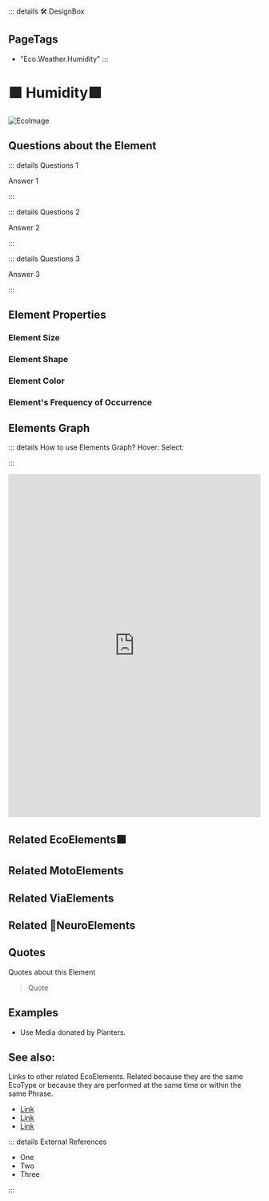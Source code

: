 ::: details 🛠 <dev>DesignBox</dev> 


<h2>PageTags</h2>

- "Eco.Weather.Humidity"
:::

# 🟩  <eco>Humidity</eco>🟩


![EcoImage](/Eco/EcoImage.png)

## Questions about the Element

::: details Questions 1

Answer 1

:::

::: details Questions 2

Answer 2

:::

::: details Questions 3

Answer 3

:::

## Element Properties

### Element Size
### Element Shape
### Element Color
### Element's Frequency of Occurrence

## Elements Graph

::: details How to use Elements Graph?
Hover:
Select:

:::

<iframe 
    width="100%" 
    height="684" 
    frameborder="0"
    src="https://observablehq.com/embed/@d3/force-directed-graph/2?cells=chart"
></iframe>

## Related <eco>EcoElements</eco>🟩

## Related <moto>MotoElements</moto>


## Related <via>ViaElements</via>


## Related 💜<neuro>NeuroElements</neuro> 



## Quotes

Quotes about this Element

> Quote

## Examples

- Use Media donated by Planters. 

## See also:

Links to other related EcoElements. Related because they are the same EcoType or because they are performed at the same time or within the same Phrase. 

- [Link]()
- [Link]()
- [Link]()

::: details External References

- One
- Two
- Three

:::

